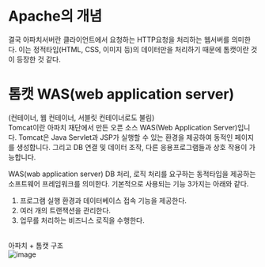 # Apache의 개념 <br/>
결국 아파치서버란 클라이언트에서 요청하는 HTTP요청을 처리하는 웹서버를 의미한다.
이는 정적타입(HTML, CSS, 이미지 등)의 데이터만을 처리하기 때문에 톰캣이란 것이 등장한 것 같다.

# 톰캣 WAS(web application server) <br/>
(컨테이너, 웹 컨테이너, 서블릿 컨테이너로도 불림)<br/>
Tomcat이란 아파치 재단에서 만든 오픈 소스 WAS(Web Application Server)입니다. 
Tomcat은 Java Servlet과 JSP가 실행할 수 있는 환경을 제공하여 동적인 페이지를 생성합니다. 
그리고 DB 연결 및 데이터 조작, 다른 응용프로그램들과 상호 작용이 가능합니다.

WAS(wab application server)
DB 처리, 로직 처리를 요구하는 동적타입을 제공하는 소프트웨어 프레임워크를 의미한다.
기본적으로 사용되는 기능 3가지는 아래와 같다.

1. 프로그램 실행 환경과 데이터베이스 접속 기능을 제공한다.
2. 여러 개의 트랜잭션을 관리한다.
3. 업무를 처리하는 비즈니스 로직을 수행한다.
<br/><br/>

아파치 + 톰캣 구조 <br/>
![image](https://github.com/sinsincoccr/1Day1Commit/assets/145324925/431ecf16-cdd2-41ae-983f-5524097caa8a)
